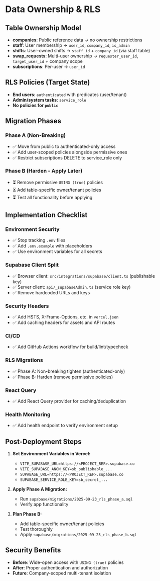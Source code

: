 # Data Ownership & RLS

## Table Ownership Model

- **companies**: Public reference data -> no ownership restrictions
- **staff**: User membership -> `user_id`, `company_id`, `is_admin`
- **shifts**: User-owned shifts -> `staff_id` + `company_id` (via staff table)
- **swap_requests**: Multi-user ownership -> `requester_user_id`, `target_user_id` + company scope
- **subscriptions**: Per-user -> `user_id`

## RLS Policies (Target State)

- **End users**: `authenticated` with predicates (user/tenant)
- **Admin/system tasks**: `service_role` 
- **No policies for `public`**

## Migration Phases

### Phase A (Non-Breaking)
- ✅ Move from public to authenticated-only access
- ✅ Add user-scoped policies alongside permissive ones
- ✅ Restrict subscriptions DELETE to service_role only

### Phase B (Harden - Apply Later)
- ⏳ Remove permissive `USING (true)` policies
- ⏳ Add table-specific owner/tenant policies
- ⏳ Test all functionality before applying

## Implementation Checklist

### Environment Security
- ✅ Stop tracking `.env` files
- ✅ Add `.env.example` with placeholders
- ✅ Use environment variables for all secrets

### Supabase Client Split
- ✅ Browser client: `src/integrations/supabase/client.ts` (publishable key)
- ✅ Server client: `api/_supabaseAdmin.ts` (service role key)
- ✅ Remove hardcoded URLs and keys

### Security Headers
- ✅ Add HSTS, X-Frame-Options, etc. in `vercel.json`
- ✅ Add caching headers for assets and API routes

### CI/CD
- ✅ Add GitHub Actions workflow for build/lint/typecheck

### RLS Migrations
- ✅ Phase A: Non-breaking tighten (authenticated-only)
- ✅ Phase B: Harden (remove permissive policies)

### React Query
- ✅ Add React Query provider for caching/deduplication

### Health Monitoring
- ✅ Add health endpoint to verify environment setup

## Post-Deployment Steps

1. **Set Environment Variables in Vercel:**
   - `VITE_SUPABASE_URL=https://<PROJECT_REF>.supabase.co`
   - `VITE_SUPABASE_ANON_KEY=sb_publishable_...`
   - `SUPABASE_URL=https://<PROJECT_REF>.supabase.co`
   - `SUPABASE_SERVICE_ROLE_KEY=sb_secret_...`

2. **Apply Phase A Migration:**
   - Run `supabase/migrations/2025-09-23_rls_phase_a.sql`
   - Verify app functionality

3. **Plan Phase B:**
   - Add table-specific owner/tenant policies
   - Test thoroughly
   - Apply `supabase/migrations/2025-09-23_rls_phase_b.sql`

## Security Benefits

- **Before**: Wide-open access with `USING (true)` policies
- **After**: Proper authentication and authorization
- **Future**: Company-scoped multi-tenant isolation